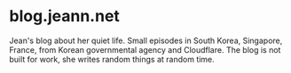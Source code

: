 # blog.jeann.net

Jean's blog about her quiet life. Small episodes in South Korea, Singapore, France, from Korean governmental agency and Cloudflare. The blog is not built for work, she writes random things at random time.
